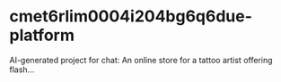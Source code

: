 # cmet6rlim0004i204bg6q6due-platform
AI-generated project for chat: An online store for a tattoo artist offering flash...
